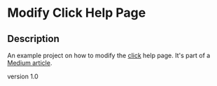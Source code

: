 # Modify Click Help Page #
## Description ##
An example project on how to modify the [click](https://click.palletsprojects.com/en/7.x/) help page.
It's part of a [Medium article](#).

version 1.0